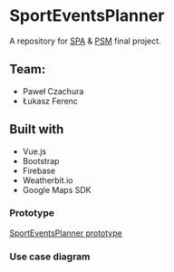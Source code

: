 # SportEventsPlanner
A repository for [SPA](https://github.com/stalj/spa/blob/master/08-ProjectSpecification/SPAProjectRequirements.pdf) & [PSM](https://github.com/stalj/psm/blob/master/05-ProjectSpecification/PWAProjectRequirements.pdf) final project.

## Team:
- Paweł Czachura
- Łukasz Ferenc

## Built with
-   Vue.js
-   Bootstrap
-   Firebase
-   Weatherbit.io
-   Google Maps SDK

### Prototype
[SportEventsPlanner prototype](https://marvelapp.com/ae79i5d/screen/68574305)
### Use case diagram
